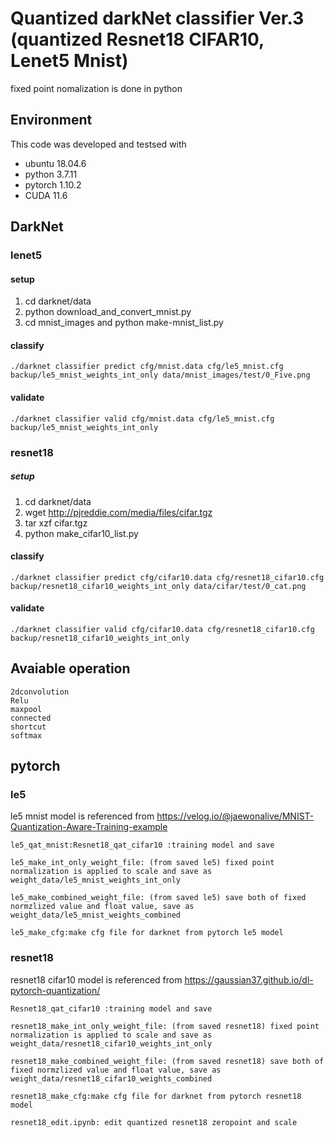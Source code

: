 # Quantized darkNet classifier Ver.3 (quantized Resnet18 CIFAR10, Lenet5 Mnist) 
fixed point nomalization is done in python
## Environment
This code was developed and testsed with
* ubuntu 18.04.6
* python 3.7.11 
* pytorch 1.10.2 
* CUDA 11.6
## DarkNet

### lenet5
#### setup 
1. cd darknet/data
2. python download_and_convert_mnist.py 
3. cd mnist_images and python make-mnist_list.py

#### classify
```
./darknet classifier predict cfg/mnist.data cfg/le5_mnist.cfg backup/le5_mnist_weights_int_only data/mnist_images/test/0_Five.png
```
#### validate
```
./darknet classifier valid cfg/mnist.data cfg/le5_mnist.cfg backup/le5_mnist_weights_int_only
```
### resnet18
##### setup
1. cd darknet/data
2. wget http://pjreddie.com/media/files/cifar.tgz
3. tar xzf cifar.tgz
4. python make_cifar10_list.py
#### classify
```
./darknet classifier predict cfg/cifar10.data cfg/resnet18_cifar10.cfg backup/resnet18_cifar10_weights_int_only data/cifar/test/0_cat.png
```
#### validate
```
./darknet classifier valid cfg/cifar10.data cfg/resnet18_cifar10.cfg backup/resnet18_cifar10_weights_int_only
```
## Avaiable operation
```
2dconvolution
Relu
maxpool
connected
shortcut
softmax
```
## pytorch

### le5

le5 mnist model is referenced from https://velog.io/@jaewonalive/MNIST-Quantization-Aware-Training-example

```
le5_qat_mnist:Resnet18_qat_cifar10 :training model and save

le5_make_int_only_weight_file: (from saved le5) fixed point normalization is applied to scale and save as weight_data/le5_mnist_weights_int_only

le5_make_combined_weight_file: (from saved le5) save both of fixed normzlized value and float value, save as weight_data/le5_mnist_weights_combined

le5_make_cfg:make cfg file for darknet from pytorch le5 model
```
### resnet18

resnet18 cifar10 model is referenced from https://gaussian37.github.io/dl-pytorch-quantization/

```
Resnet18_qat_cifar10 :training model and save

resnet18_make_int_only_weight_file: (from saved resnet18) fixed point normalization is applied to scale and save as weight_data/resnet18_cifar10_weights_int_only

resnet18_make_combined_weight_file: (from saved resnet18) save both of fixed normzlized value and float value, save as weight_data/resnet18_cifar10_weights_combined

resnet18_make_cfg:make cfg file for darknet from pytorch resnet18 model

resnet18_edit.ipynb: edit quantized resnet18 zeropoint and scale 
```


